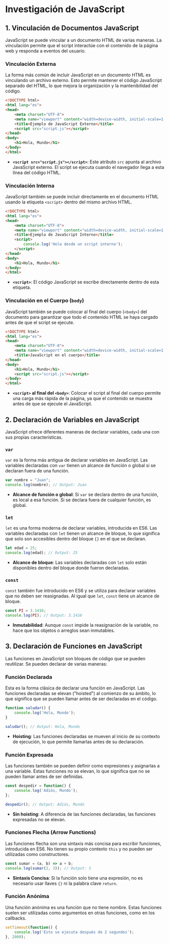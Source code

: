
# Investigación de JavaScript

## 1. Vinculación de Documentos JavaScript

JavaScript se puede vincular a un documento HTML de varias maneras. La vinculación permite que el script interactúe con el contenido de la página web y responda a eventos del usuario.

### Vinculación Externa

La forma más común de incluir JavaScript en un documento HTML es vinculando un archivo externo. Esto permite mantener el código JavaScript separado del HTML, lo que mejora la organización y la mantenibilidad del código.

```html
<!DOCTYPE html>
<html lang="es">
<head>
    <meta charset="UTF-8">
    <meta name="viewport" content="width=device-width, initial-scale=1.0">
    <title>Ejemplo de JavaScript Externo</title>
    <script src="script.js"></script>
</head>
<body>
    <h1>Hola, Mundo</h1>
</body>
</html>
```

- **`<script src="script.js"></script>`**: Este atributo `src` apunta al archivo JavaScript externo. El script se ejecuta cuando el navegador llega a esta línea del código HTML.

### Vinculación Interna

JavaScript también se puede incluir directamente en el documento HTML usando la etiqueta `<script>` dentro del mismo archivo HTML.

```html
<!DOCTYPE html>
<html lang="es">
<head>
    <meta charset="UTF-8">
    <meta name="viewport" content="width=device-width, initial-scale=1.0">
    <title>Ejemplo de JavaScript Interno</title>
    <script>
        console.log('Hola desde un script interno');
    </script>
</head>
<body>
    <h1>Hola, Mundo</h1>
</body>
</html>
```

- **`<script>`**: El código JavaScript se escribe directamente dentro de esta etiqueta.

### Vinculación en el Cuerpo (`body`)

JavaScript también se puede colocar al final del cuerpo (`<body>`) del documento para garantizar que todo el contenido HTML se haya cargado antes de que el script se ejecute.

```html
<!DOCTYPE html>
<html lang="es">
<head>
    <meta charset="UTF-8">
    <meta name="viewport" content="width=device-width, initial-scale=1.0">
    <title>JavaScript en el cuerpo</title>
</head>
<body>
    <h1>Hola, Mundo</h1>
    <script src="script.js"></script>
</body>
</html>
```

- **`<script>` al final del `<body>`**: Colocar el script al final del cuerpo permite una carga más rápida de la página, ya que el contenido se muestra antes de que se ejecute el JavaScript.

## 2. Declaración de Variables en JavaScript

JavaScript ofrece diferentes maneras de declarar variables, cada una con sus propias características.

### `var`

`var` es la forma más antigua de declarar variables en JavaScript. Las variables declaradas con `var` tienen un alcance de función o global si se declaran fuera de una función.

```javascript
var nombre = "Juan";
console.log(nombre); // Output: Juan
```

- **Alcance de función o global**: Si `var` se declara dentro de una función, es local a esa función. Si se declara fuera de cualquier función, es global.

### `let`

`let` es una forma moderna de declarar variables, introducida en ES6. Las variables declaradas con `let` tienen un alcance de bloque, lo que significa que solo son accesibles dentro del bloque `{}` en el que se declaran.

```javascript
let edad = 25;
console.log(edad); // Output: 25
```

- **Alcance de bloque**: Las variables declaradas con `let` solo están disponibles dentro del bloque donde fueron declaradas.

### `const`

`const` también fue introducido en ES6 y se utiliza para declarar variables que no deben ser reasignadas. Al igual que `let`, `const` tiene un alcance de bloque.

```javascript
const PI = 3.1416;
console.log(PI); // Output: 3.1416
```

- **Inmutabilidad**: Aunque `const` impide la reasignación de la variable, no hace que los objetos o arreglos sean inmutables.

## 3. Declaración de Funciones en JavaScript

Las funciones en JavaScript son bloques de código que se pueden reutilizar. Se pueden declarar de varias maneras:

### Función Declarada

Esta es la forma clásica de declarar una función en JavaScript. Las funciones declaradas se elevan ("hoisted") al comienzo de su ámbito, lo que significa que se pueden llamar antes de ser declaradas en el código.

```javascript
function saludar() {
    console.log('Hola, Mundo');
}

saludar(); // Output: Hola, Mundo
```

- **Hoisting**: Las funciones declaradas se mueven al inicio de su contexto de ejecución, lo que permite llamarlas antes de su declaración.

### Función Expresada

Las funciones también se pueden definir como expresiones y asignarlas a una variable. Estas funciones no se elevan, lo que significa que no se pueden llamar antes de ser definidas.

```javascript
const despedir = function() {
    console.log('Adiós, Mundo');
};

despedir(); // Output: Adiós, Mundo
```

- **Sin hoisting**: A diferencia de las funciones declaradas, las funciones expresadas no se elevan.

### Funciones Flecha (Arrow Functions)

Las funciones flecha son una sintaxis más concisa para escribir funciones, introducida en ES6. No tienen su propio contexto `this` y no pueden ser utilizadas como constructores.

```javascript
const sumar = (a, b) => a + b;
console.log(sumar(2, 3)); // Output: 5
```

- **Sintaxis Concisa**: Si la función solo tiene una expresión, no es necesario usar llaves `{}` ni la palabra clave `return`.

### Función Anónima

Una función anónima es una función que no tiene nombre. Estas funciones suelen ser utilizadas como argumentos en otras funciones, como en los callbacks.

```javascript
setTimeout(function() {
    console.log('Esto se ejecuta después de 2 segundos');
}, 2000);
```